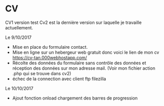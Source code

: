 # CV
CV1 version test
Cv2 est la dernière version sur laquelle je travaille actuellement.

Le 9/10/2017

- Mise en place du formulaire contact.
- Mise en ligne sur un hebergeur web gratuit donc voici le lien de mon cv https://cv-tan.000webhostapp.com/
- Récolte des données du formulaire sans contrôle des données et réception des données sur mon adresse mail. (Voir mon fichier action .php qui se trouve dans cv2)
- échec de la connection avec client ftp filezilla

Le 10/10/2017

- Ajout fonction onload chargement des barres de progression
